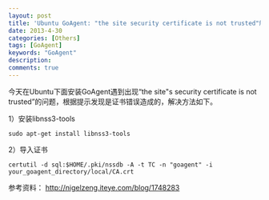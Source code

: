 ```yaml
---
layout: post
title: 'Ubuntu GoAgent: "the site security certificate is not trusted"解决办法'
date: 2013-4-30
categories: [Others]
tags: [GoAgent]
keywords: "GoAgent"
description: 
comments: true
---
```


今天在Ubuntu下面安装GoAgent遇到出现“the site"s security certificate is not trusted”的问题，根据提示发现是证书错误造成的，解决方法如下。

1）安装libnss3-tools

```
sudo apt-get install libnss3-tools
```

2）导入证书

```
certutil -d sql:$HOME/.pki/nssdb -A -t TC -n "goagent" -i your_goagent_directory/local/CA.crt
```

参考资料：
<http://nigelzeng.iteye.com/blog/1748283>
